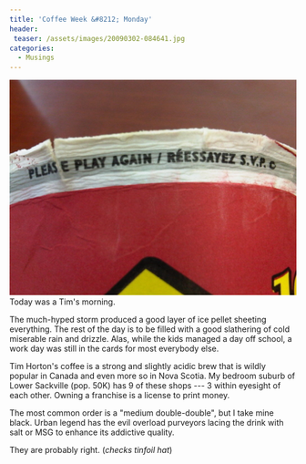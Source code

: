 ```yaml
---
title: 'Coffee Week &#8212; Monday'
header:
 teaser: /assets/images/20090302-084641.jpg
categories:
  - Musings
---
```

<img src="/assets/images/20090302-084641.jpg">Today was a Tim's morning.

The much-hyped storm produced a good layer of ice pellet sheeting everything. The rest of the day is to be filled with a good slathering of cold miserable rain and drizzle. Alas, while the kids managed a day off school, a work day was still in the cards for most everybody else.

Tim Horton's coffee is a strong and slightly acidic brew that is wildly popular in Canada and even more so in Nova Scotia. My bedroom suburb of Lower Sackville (pop. 50K) has 9 of these shops --- 3 within eyesight of each other. Owning a franchise is a license to print money.

The most common order is a "medium double-double", but I take mine black. Urban legend has the evil overload purveyors lacing the drink with salt or MSG to enhance its addictive quality.

They are probably right. (*checks tinfoil hat*)